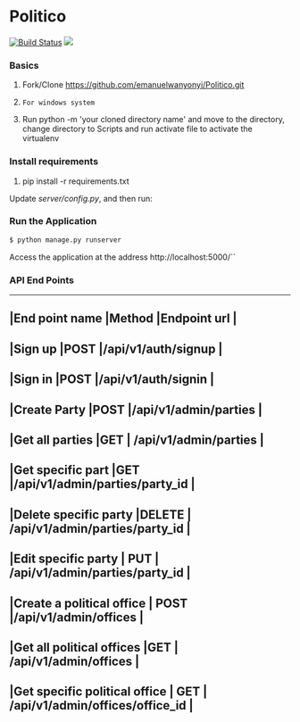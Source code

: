 # Politico

[![Build Status](https://travis-ci.org/emanuelwanyonyi/Politico.svg?branch=develop)](https://travis-ci.org/emanuelwanyonyi/Politico)  <a href="https://codeclimate.com/github/emanuelwanyonyi/Politico/maintainability"><img src="https://api.codeclimate.com/v1/badges/a1018e71752a814039fa/maintainability" /></a>



### Basics

1. Fork/Clone https://github.com/emanuelwanyonyi/Politico.git

1. ```For windows system ```

1. Run python -m 'your cloned directory name' and move to the directory, 
change directory to Scripts and run activate file to activate the  virtualenv
### Install requirements
1. pip install -r requirements.txt

Update *server/config.py*, and then run:

### Run the Application
```sh
$ python manage.py runserver
```

Access the application at the address http://localhost:5000/``

### API End Points
---------------------------------------------------------------------------------------
|End point name                     |Method    |Endpoint url                            | 
---------------------------------------------------------------------------------------
|Sign up                            |POST      |/api/v1/auth/signup                     |
---------------------------------------------------------------------------------------
|Sign in                            |POST      |/api/v1/auth/signin                    |
---------------------------------------------------------------------------------------
|Create Party                       |POST      |/api/v1/admin/parties                   |
----------------------------------------------------------------------------------------
|Get all parties                    |GET       | /api/v1/admin/parties                  |
----------------------------------------------------------------------------------------
|Get specific part                  |GET       |/api/v1/admin/parties/party_id          |
---------------------------------------------------------------------------------------
|Delete specific party              |DELETE    | /api/v1/admin/parties/party_id        |
---------------------------------------------------------------------------------------
|Edit specific party                | PUT      | /api/v1/admin/parties/party_id         |
----------------------------------------------------------------------------------------
|Create a political office          | POST     |/api/v1/admin/offices                   |
----------------------------------------------------------------------------------------
|Get all political offices          |GET       | /api/v1/admin/offices                  |
----------------------------------------------------------------------------------------
|Get specific political office      | GET      | /api/v1/admin/offices/office_id        |
-----------------------------------------------------------------------------------------
